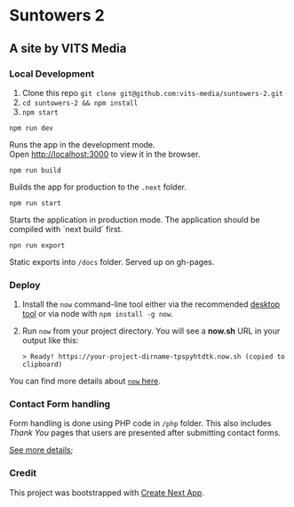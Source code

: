 # Suntowers 2

## A site by VITS Media

### Local Development

1. Clone this repo `git clone git@github.com:vits-media/suntowers-2.git`
2. `cd suntowers-2 && npm install`
3. `npm start`

`npm run dev`

Runs the app in the development mode.<br>
Open [http://localhost:3000](http://localhost:3000) to view it in the browser.

`npm run build`

Builds the app for production to the `.next` folder.

`npm run start`

Starts the application in production mode.
The application should be compiled with \`next build\` first.

`npn run export`

Static exports into `/docs` folder. Served up on gh-pages.

### Deploy

1.  Install the `now` command-line tool either via the recommended [desktop tool](https://zeit.co/download) or via node with `npm install -g now`.

2.  Run `now` from your project directory. You will see a **now.sh** URL in your output like this:

    ```
    > Ready! https://your-project-dirname-tpspyhtdtk.now.sh (copied to clipboard)
    ```

You can find more details about [`now` here](https://zeit.co/now).

### Contact Form handling

Form handling is done using PHP code in `/php` folder.  This also includes _Thank You_ pages that users are presented after submitting contact forms.

[See more details](/php/README.md);

### Credit

This project was bootstrapped with [Create Next App](https://github.com/segmentio/create-next-app).
